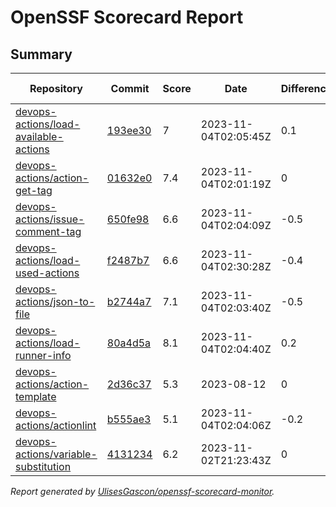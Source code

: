 # OpenSSF Scorecard Report

## Summary

| Repository | Commit | Score | Date | Difference | Report Link | StepSecurity Link |
| -- | -- | -- | -- | -- | -- | -- |
| [devops-actions/load-available-actions](https://github.com/devops-actions/load-available-actions) | [193ee30](https://github.com/devops-actions/load-available-actions/commit/193ee3020b48ad2cdd4c5cb577975c587b66e5a9) | 7 | 2023-11-04T02:05:45Z | 0.1 | [Full Report](https://deps.dev/project/github/devops-actions%2Fload-available-actions) | [Fix it](http://app.stepsecurity.io/securerepo?repo=devops-actions/load-available-actions) |
| [devops-actions/action-get-tag](https://github.com/devops-actions/action-get-tag) | [01632e0](https://github.com/devops-actions/action-get-tag/commit/01632e0943379815c3d01279ab4ca90abdf26a55) | 7.4 | 2023-11-04T02:01:19Z | 0 | [Full Report](https://deps.dev/project/github/devops-actions%2Faction-get-tag) | [Fix it](http://app.stepsecurity.io/securerepo?repo=devops-actions/action-get-tag) |
| [devops-actions/issue-comment-tag](https://github.com/devops-actions/issue-comment-tag) | [650fe98](https://github.com/devops-actions/issue-comment-tag/commit/650fe98887e8edf4df9ed0a04bc0f9c4a5a166ac) | 6.6 | 2023-11-04T02:04:09Z | -0.5 | [Full Report](https://deps.dev/project/github/devops-actions%2Fissue-comment-tag) | [Fix it](http://app.stepsecurity.io/securerepo?repo=devops-actions/issue-comment-tag) |
| [devops-actions/load-used-actions](https://github.com/devops-actions/load-used-actions) | [f2487b7](https://github.com/devops-actions/load-used-actions/commit/f2487b7e0dffd3f40460a57c376dcdfb3ae8b4b9) | 6.6 | 2023-11-04T02:30:28Z | -0.4 | [Full Report](https://deps.dev/project/github/devops-actions%2Fload-used-actions) | [Fix it](http://app.stepsecurity.io/securerepo?repo=devops-actions/load-used-actions) |
| [devops-actions/json-to-file](https://github.com/devops-actions/json-to-file) | [b2744a7](https://github.com/devops-actions/json-to-file/commit/b2744a7bb55e74139d30c92e4cd874ff7863ed17) | 7.1 | 2023-11-04T02:03:40Z | -0.5 | [Full Report](https://deps.dev/project/github/devops-actions%2Fjson-to-file) | [Fix it](http://app.stepsecurity.io/securerepo?repo=devops-actions/json-to-file) |
| [devops-actions/load-runner-info](https://github.com/devops-actions/load-runner-info) | [80a4d5a](https://github.com/devops-actions/load-runner-info/commit/80a4d5ab3767511beefcb35e1519faa6cd49e176) | 8.1 | 2023-11-04T02:04:40Z | 0.2 | [Full Report](https://deps.dev/project/github/devops-actions%2Fload-runner-info) | [Fix it](http://app.stepsecurity.io/securerepo?repo=devops-actions/load-runner-info) |
| [devops-actions/action-template](https://github.com/devops-actions/action-template) | [2d36c37](https://github.com/devops-actions/action-template/commit/2d36c375d37dfe4b9bd08bacb5bae3728b201d2f) | 5.3 | 2023-08-12 | 0 | [Full Report](https://deps.dev/project/github/devops-actions%2Faction-template) | [Fix it](http://app.stepsecurity.io/securerepo?repo=devops-actions/action-template) |
| [devops-actions/actionlint](https://github.com/devops-actions/actionlint) | [b555ae3](https://github.com/devops-actions/actionlint/commit/b555ae3ad0fc38e3e8a0f8201125dcae847167eb) | 5.1 | 2023-11-04T02:04:06Z | -0.2 | [Full Report](https://deps.dev/project/github/devops-actions%2Factionlint) | [Fix it](http://app.stepsecurity.io/securerepo?repo=devops-actions/actionlint) |
| [devops-actions/variable-substitution](https://github.com/devops-actions/variable-substitution) | [4131234](https://github.com/devops-actions/variable-substitution/commit/413123478cfdef3b17f8d1f4f70ddef274d250b7) | 6.2 | 2023-11-02T21:23:43Z | 0 | [Full Report](https://deps.dev/project/github/devops-actions%2Fvariable-substitution) | [Fix it](http://app.stepsecurity.io/securerepo?repo=devops-actions/variable-substitution) |

_Report generated by [UlisesGascon/openssf-scorecard-monitor](https://github.com/UlisesGascon/openssf-scorecard-monitor)._